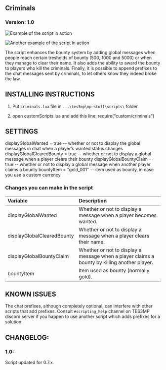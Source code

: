 ## Criminals
### Version: 1.0

![Example of the script in action](https://i.imgur.com/9wvbkro.png)

![Another example of the script in action](https://i.imgur.com/RKjTDpf.png)

The script enhances the bounty system by adding global messages when people reach certain tresholds of bounty (500, 1000 and 5000) or when they manage to clear their name. It also adds the ability to award the bounty to players who kill the criminals. Finally, it is possible to append prefixes to the chat messages sent by criminals, to let others know they indeed broke the law.


## INSTALLING INSTRUCTIONS

1) Put `criminals.lua` file in `...\tes3mp\mp-stuff\scripts\` folder.


2) open customScripts.lua and add this line: require("custom/criminals")

## SETTINGS
displayGlobalWanted = true -- whether or not to display the global messages in chat when a player's wanted status changes
displayGlobalClearedBounty = true -- whether or not to display a global message when a player clears their bounty
displayGlobalBountyClaim = true -- whether or not to display a global message when another player claims a bounty
bountyItem = "gold_001" -- item used as bounty, in case you use a custom currency
### Changes you can make in the script
|Variable|Description|
|:----|:-----|
|displayGlobalWanted|Whether or not to display a message when a player becomes wanted.|
|displayGlobalClearedBounty|Whether or not to display a message when a player clears their name.|
|displayGlobalBountyClaim|Whether or not to display a message when a player claims a bounty by killing another player.|
|bountyItem|Item used as bounty (normally gold).|

## KNOWN ISSUES

The chat prefixes, although completely optional, can interfere with other scripts that add prefixes. Consult `#scripting_help` channel on TES3MP discord server if you happen to use another script which adds prefixes for a solution.

## CHANGELOG:
### 1.0:
Script updated for 0.7.x.